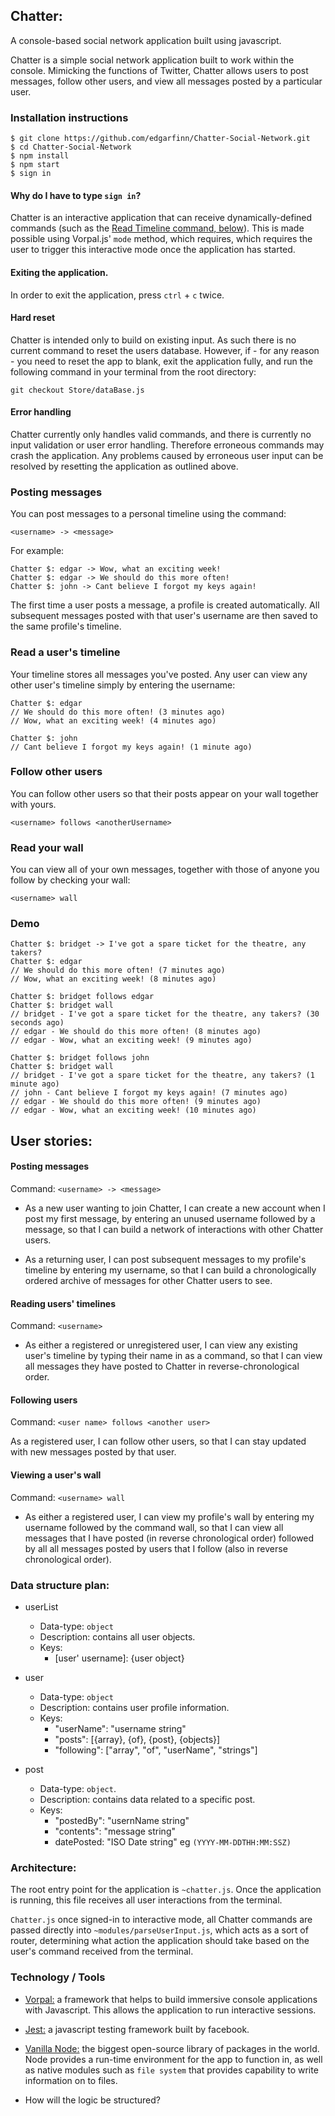 ## Chatter:
A console-based social network application built using javascript.

Chatter is a simple social network application built to work within the console. Mimicking the functions of Twitter, Chatter allows users to post messages, follow other users, and view all messages posted by a particular user.

### Installation instructions
```
$ git clone https://github.com/edgarfinn/Chatter-Social-Network.git
$ cd Chatter-Social-Network
$ npm install
$ npm start
$ sign in
```

#### Why do I have to type ```sign in```?

Chatter is an interactive application that can receive dynamically-defined commands (such as the [Read Timeline command, below](https://github.com/edgarfinn/Chatter-Social-Network#reading-users-timelines)). This is made possible using Vorpal.js' ```mode``` method, which requires, which requires the user to trigger this interactive mode once the application has started.

#### Exiting the application.
In order to exit the application, press ```ctrl``` + ```c``` twice.

#### Hard reset
Chatter is intended only to build on existing input. As such there is no current command to reset the users database. However, if - for any reason - you need to reset the app to blank, exit the application fully, and run the following command in your terminal from the root directory:

```
git checkout Store/dataBase.js
```

#### Error handling
Chatter currently only handles valid commands, and there is currently no input validation or user error handling. Therefore erroneous commands may crash the application. Any problems caused by erroneous user input can be resolved by resetting the application as outlined above.

### Posting messages
You can post messages to a personal timeline using the command:

  ```<username> -> <message>```

For example:

```
Chatter $: edgar -> Wow, what an exciting week!
Chatter $: edgar -> We should do this more often!
Chatter $: john -> Cant believe I forgot my keys again!
```

  The first time a user posts a message, a profile is created automatically. All subsequent messages posted with that user's username are then saved to the same profile's timeline.

### Read a user's timeline
Your timeline stores all messages you've posted. Any user can view any other user's timeline simply by entering the username:

```
Chatter $: edgar
// We should do this more often! (3 minutes ago)
// Wow, what an exciting week! (4 minutes ago)

Chatter $: john
// Cant believe I forgot my keys again! (1 minute ago)
```

### Follow other users

You can follow other users so that their posts appear on your wall together with yours.

```<username> follows <anotherUsername>```

### Read your wall

You can view all of your own messages, together with those of anyone you follow by checking your wall:

```<username> wall```

### Demo

```
Chatter $: bridget -> I've got a spare ticket for the theatre, any takers?
Chatter $: edgar
// We should do this more often! (7 minutes ago)
// Wow, what an exciting week! (8 minutes ago)

Chatter $: bridget follows edgar
Chatter $: bridget wall
// bridget - I've got a spare ticket for the theatre, any takers? (30 seconds ago)
// edgar - We should do this more often! (8 minutes ago)
// edgar - Wow, what an exciting week! (9 minutes ago)

Chatter $: bridget follows john
Chatter $: bridget wall
// bridget - I've got a spare ticket for the theatre, any takers? (1 minute ago)
// john - Cant believe I forgot my keys again! (7 minutes ago)
// edgar - We should do this more often! (9 minutes ago)
// edgar - Wow, what an exciting week! (10 minutes ago)
```

## User stories:
#### Posting messages

Command: ```<username> -> <message>```

- As a new user wanting to join Chatter, I can create a new account when I post my first message, by entering an unused username followed by a message, so that I can build a network of interactions with other Chatter users.

- As a returning user, I can post subsequent messages to my profile's timeline by entering my username, so that I can build a chronologically ordered archive of messages for other Chatter users to see.

#### Reading users' timelines
Command: ```<username>```

- As either a registered or unregistered user, I can view any existing user's timeline by typing their name in as a command, so that I can view all messages they have posted to Chatter in reverse-chronological order.

#### Following users

Command: ```<user name> follows <another user>```

As a registered user, I can follow other users, so that I can stay updated with new messages posted by that user.

#### Viewing a user's wall

Command: ```<username> wall```

- As either a registered user, I can view my profile's wall by entering my username followed by the command wall, so that I can view all messages that I have posted (in reverse chronological order) followed by all all messages posted by users that I follow (also in reverse chronological order).

### Data structure plan:

- userList
  - Data-type: ```object```
  - Description: contains all user objects.
  - Keys:
    - [user' username]: {user object}

- user
  - Data-type: ```object```
  - Description: contains user profile information.
  - Keys:
    - "userName": "username string"
    - "posts": [{array}, {of}, {post}, {objects}]
    - "following": ["array", "of", "userName", "strings"]

- post
  - Data-type: ```object```.
  - Description: contains data related to a specific post.
  - Keys:
    - "postedBy": "usernName string"
    - "contents": "message string"
    - datePosted: "ISO Date string" eg ```(YYYY-MM-DDTHH:MM:SSZ)```

### Architecture:

The root entry point for the application is ```~chatter.js```. Once the application is running, this file receives all user interactions from the terminal.

```Chatter.js``` once signed-in to interactive mode, all Chatter commands are passed directly into ```~modules/parseUserInput.js```, which acts as a sort of router, determining what action the application should take based on the user's command received from the terminal.

### Technology / Tools
  - [Vorpal:](http://vorpal.js.org/) a framework that helps to build immersive console applications with Javascript. This allows the application to run interactive sessions.

  - [Jest:](https://facebook.github.io/jest/) a javascript testing framework built by facebook.

  - [Vanilla Node:](https://nodejs.org/en/) the biggest open-source library of packages in the world. Node provides a run-time environment for the app to function in, as well as native modules such as ```file system``` that provides capability to write information on to files.

- How will the logic be structured?
